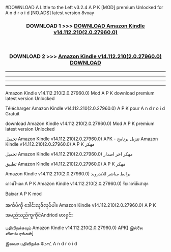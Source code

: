 #DOWNLOAD A Little to the Left v3.2.4 A P K [MOD] premium Unlocked for A n d r o i d [NO.ADS] latest version 8vxay 



<div align="center">

<h3>DOWNLOAD 1 >>> <a href="https://downloadmod1.web.app/?judul=Amazon Kindle v14.112.210(2.0.27960.0)">DOWNLOAD Amazon Kindle v14.112.210(2.0.27960.0)</a></h3><br>

<h3>DOWNLOAD 2 >>> <a href="https://downloadmod1.web.app/?judul=Amazon Kindle v14.112.210(2.0.27960.0)">Amazon Kindle v14.112.210(2.0.27960.0) DOWNLOAD </a></h3>

</div>


----------------------------------------------------------

----------------------------------------------------------

----------------------------------------------------------

----------------------------------------------------------


Amazon Kindle v14.112.210(2.0.27960.0) Mod A P K download premium latest version Unlocked

Télécharger Amazon Kindle v14.112.210(2.0.27960.0) A P K pour A n d r o i d Gratuit

download Amazon Kindle v14.112.210(2.0.27960.0) Mod A P K premium latest version Unlocked

تحميل Amazon Kindle v14.112.210(2.0.27960.0) APK - تنزيل برنامج Amazon Kindle v14.112.210(2.0.27960.0) A P K مهكر

تحميل Amazon Kindle v14.112.210(2.0.27960.0) مهكر اخر اصدار

تطبيق Amazon Kindle v14.112.210(2.0.27960.0) A P K مهكر

Amazon Kindle v14.112.210(2.0.27960.0) برابط مباشر للاندرويد

ดาวน์โหลด A P K Amazon Kindle v14.112.210(2.0.27960.0) รับเวอร์ชันล่าสุด

Baixar A P K mod

အက်ပ်ကို ဒေါင်းလုဒ်လုပ်ပါ။ Amazon Kindle v14.112.210(2.0.27960.0) A P K အမည်သည်ကူကိုင်Andriod ဗားရှင်း

பதிவிறக்கவும் Amazon Kindle v14.112.210(2.0.27960.0) APK[ இல்லை விளம்பரங்கள்] 
 
இலவச பதிவிறக்க மோட் A n d r o i d




